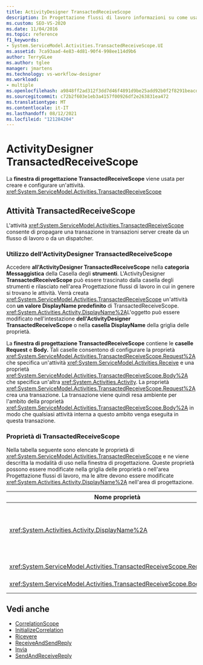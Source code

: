 ```yaml
---
title: ActivityDesigner TransactedReceiveScope
description: In Progettazione flussi di lavoro informazioni su come usare la finestra di progettazione TransactedReceiveScope per creare e configurare un'attività TransactedReceiveScope.
ms.custom: SEO-VS-2020
ms.date: 11/04/2016
ms.topic: reference
f1_keywords:
- System.ServiceModel.Activities.TransactedReceiveScope.UI
ms.assetid: 7ca93aad-4e83-4d81-90f4-998ee114d9b6
author: TerryGLee
ms.author: tglee
manager: jmartens
ms.technology: vs-workflow-designer
ms.workload:
- multiple
ms.openlocfilehash: a9848ff2ad312f3dd7d46f4891d9be25add92b0f2f8291beacdbf1050a29d650
ms.sourcegitcommit: c72b2f603e1eb3a4157f00926df2e263831ea472
ms.translationtype: MT
ms.contentlocale: it-IT
ms.lasthandoff: 08/12/2021
ms.locfileid: "121284204"
---
```

# <a name="transactedreceivescope-activity-designer"></a>ActivityDesigner TransactedReceiveScope

La **finestra di progettazione TransactedReceiveScope** viene usata per creare e configurare un'attività. <xref:System.ServiceModel.Activities.TransactedReceiveScope>

## <a name="the-transactedreceivescope-activity"></a>Attività TransactedReceiveScope

L'attività <xref:System.ServiceModel.Activities.TransactedReceiveScope> consente di propagare una transazione in transazioni server create da un flusso di lavoro o da un dispatcher.

### <a name="using-the-transactedreceivescope-activity-designer"></a>Utilizzo dell'ActivityDesigner TransactedReceiveScope

Accedere **all'ActivityDesigner TransactedReceiveScope** nella **categoria Messaggistica** della Casella degli **strumenti**. L'ActivityDesigner **TransactedReceiveScope** può essere  trascinato dalla casella degli strumenti e rilasciato nell'area Progettazione flussi di lavoro in cui in genere si trovano le attività. Verrà creata <xref:System.ServiceModel.Activities.TransactedReceiveScope> un'attività con **un valore DisplayName predefinito** di TransactedReceiveScope. <xref:System.Activities.Activity.DisplayName%2A>L'oggetto può essere modificato nell'intestazione **dell'ActivityDesigner TransactedReceiveScope** o nella **casella DisplayName** della griglia delle proprietà.

La **finestra di progettazione TransactedReceiveScope** contiene le **caselle Request** e **Body.** Tali caselle consentono di configurare la proprietà <xref:System.ServiceModel.Activities.TransactedReceiveScope.Request%2A> che specifica un'attività <xref:System.ServiceModel.Activities.Receive> e una proprietà <xref:System.ServiceModel.Activities.TransactedReceiveScope.Body%2A> che specifica un'altra <xref:System.Activities.Activity>. La proprietà <xref:System.ServiceModel.Activities.TransactedReceiveScope.Request%2A> crea una transazione. La transazione viene quindi resa ambiente per l'ambito della proprietà <xref:System.ServiceModel.Activities.TransactedReceiveScope.Body%2A> in modo che qualsiasi attività interna a questo ambito venga eseguita in questa transazione.

### <a name="the-transactedreceivescope-properties"></a>Proprietà di TransactedReceiveScope

Nella tabella seguente sono elencate le proprietà di <xref:System.ServiceModel.Activities.TransactedReceiveScope> e ne viene descritta la modalità di uso nella finestra di progettazione. Queste proprietà possono essere modificate nella griglia delle proprietà o nell'area Progettazione flussi di lavoro, ma le altre devono essere modificate <xref:System.Activities.Activity.DisplayName%2A> nell'area di progettazione.

|Nome proprietà|Obbligatoria|Utilizzo|
|-|--------------|-|
|<xref:System.Activities.Activity.DisplayName%2A>|Falso|Nome descrittivo facoltativo dell'attività <xref:System.ServiceModel.Activities.TransactedReceiveScope>. Il valore predefinito è TransactedReceiveScope.<br /><br /> Sebbene il nome di <xref:System.Activities.Activity.DisplayName%2A> non sia obbligatorio, se ne consiglia l'uso.|
|<xref:System.ServiceModel.Activities.TransactedReceiveScope.Request%2A>|Vero|Rilascia <xref:System.ServiceModel.Activities.Receive> un'attività nel blocco **Request** nell'area dell'ActivityDesigner.|
|<xref:System.ServiceModel.Activities.TransactedReceiveScope.Body%2A>|Falso|Rilascia un oggetto <xref:System.Activities.Activity> nel blocco **Body** nell'area dell'ActivityDesigner.|

## <a name="see-also"></a>Vedi anche

- [CorrelationScope](../workflow-designer/correlationscope-activity-designer.md)
- [InitializeCorrelation](../workflow-designer/initializecorrelation-activity-designer.md)
- [Ricevere](../workflow-designer/receive-activity-designer.md)
- [ReceiveAndSendReply](../workflow-designer/receiveandsendreply-template-designer.md)
- [Invia](../workflow-designer/send-activity-designer.md)
- [SendAndReceiveReply](../workflow-designer/sendandreceivereply-template-designer.md)